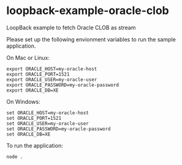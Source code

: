 # loopback-example-oracle-clob
LoopBack example to fetch Oracle CLOB as stream

Please set up the following envionment variables to run the sample application.

On Mac or Linux:
```
export ORACLE_HOST=my-oracle-host
export ORACLE_PORT=1521
export ORACLE_USER=my-oracle-user
export ORACLE_PASSWORD=my-oracle-password
export ORACLE_DB=XE
```
On Windows:
```
set ORACLE_HOST=my-oracle-host
set ORACLE_PORT=1521
set ORACLE_USER=my-oracle-user
set ORACLE_PASSWORD=my-oracle-password
set ORACLE_DB=XE
```

To run the application:
```
node .
```
